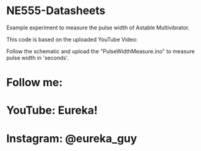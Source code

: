 # NE555-Datasheets
Example experiment to measure the pulse width of Astable Multivibrator.

This code is based on the uploaded YouTube Video:

Follow the schematic and upload the "PulseWidthMeasure.ino" to measure pulse width in 'seconds'.


# Follow me:
# YouTube: Eureka!
# Instagram: @eureka_guy

